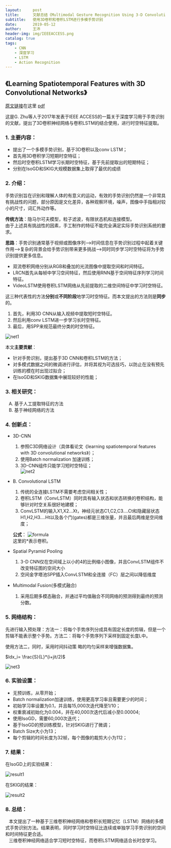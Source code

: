 ```yaml
---
layout:     post
title:      文献总结《Multimodal Gesture Recognition Using 3-D Convolution and Convolutional LSTM》
subtitle:   使用3D卷积和卷积LSTM进行多模手势识别
date:       2019-05-12
author:     王沛
header-img: img/IEEEACCESS.png
catalog: true
tags:
    - CNN
    - 深度学习
    - LSTM
    - Action Recognition
---
```


## 《Learning Spatiotemporal Features with 3D Convolutional Networks》  

[原文链接](https://ieeexplore.ieee.org/abstract/document/7880648)在这里 [pdf](https://ieeexplore.ieee.org/stamp/stamp.jsp?tp=&arnumber=7880648)    


这是G. Zhu等人于2017年发表于IEEE ACCESS的一篇关于深度学习用于手势识别的文献，提出了3D卷积神经网络与卷积LSTM的结合使用，进行时空特征提取。  

### 1.	主要内容： 
  - 提出了一个多模手势识别，基于3D卷积以及conv LSTM；
  -	首先用3D卷积学习短期时空特征；
  -	然后时空卷积LSTM学习长期时空特征，基于先前提取出的短期特征；
  -	分别在IsoGD和SKIG大规模数据集上取得了最优的成绩

### 2.	介绍：  

手势识别旨在识别和理解人体的有意义的运动，有效的手势识别仍然是一个非常具有挑战性的问题，部分原因是文化差异，各种观察环境，噪声，图像中手指相对较小的尺寸，词汇外动作等。  

**传统方法**：隐马尔可夫模型，粒子滤波，有限状态机和连接模型。  
由于上述具有挑战性的因素，手工制作的特征不能完全满足实际手势识别系统的要求。  

**思路**：手势识别通常基于视频或图像序列-->时间信息在手势识别过程中起着关键作用-->复杂的背景会给手势识别带来更多挑战-->同时同步学习时空特征将为手势识别提供更多信息。
  - 双流卷积网络分别从RGB和叠加的光流图像中提取空间和时间特征。
  - LRCN首先从每帧中学习空间特征，然后使用RNN基于空间特征序列学习时间特征。
  -	VideoLSTM使用卷积LSTM网络从先前提取的二维空间特征中学习时空特征。  

这三种代表性的方法**分别**或**不同阶段**地学习时空特征。而本文提出的方法则是**同步**的。
  1.	首先，利用3D CNN从输入视频中提取短时空特征。 
  2.	然后利用conv LSTM进一步学习长时空特征。 
  3.	最后，用SPP来规范最终分类的时空特征。  

 ![net1](/img/post4-net1.png)  

本文**主要贡献**：   

  +	针对手势识别，提出基于3D CNN和卷积LSTM的方法；  
  +	对多模式数据之间的微调进行评估，并将其视为可选技巧，以防止在没有预先训练的模在时出现过拟合；  
  +	在IsoGD和SKIG数据集中展现较好的性能；  


### 3. 相关研究：
 &ensp;  A.	基于人工提取特征的方法  
 &ensp;  B.	基于神经网络的方法


### 4. 创新点：  

-	3D-CNN  
    1.	参照C3D网络设计（具体看论文《learning spatiotemporal features with 3D convolutional networks》）；  
    2.	使用Batch normalization 加速训练；  
    3.	3D-CNN组件只能学习短时空特征；  
    ![net2](/img/post4-net2.png)  
- B.	Convolutional LSTM  
    1.	传统的全连接LSTM不需要考虑空间相关性；  
    2.	卷积LSTM（ConvLSTM）同时具有输入状态和状态转换的卷积结构，能够针对时空关系很好地建模；  
    3.	ConvLSTM的输入X1,X2...Xt，神经元状态C1,C2,C3....Ct和隐藏层状态H1,H2,H3....Ht以及各个门(gates)都是三维张量，并且最后两维是空间维度；   

    **公式**：
    ![formula](/img/post4-formula.png)    
    这里的*表示卷积。

- Spatial Pyramid Pooling  
    1.	3-D CNN仅在空间域上以小的4的比例缩小图像，并且ConvLSTM组件不改变特征图的空间大小  
    2.	空间金字塔池SPP插入ConvLSTM和全连接（FC）层之间以降低维度  

- 	Multimodal Fusion(多模式融合)  
      1.	采用后期多模态融合，并通过平均值融合不同网络的预测得到最终的预测分数。

### 5. 网络结构：  

先进行输入预处理：方法一：将每个手势序列分成具有固定长度的剪辑，但是一个剪辑不能表示整个手势。方法二：将每个手势序列下采样到固定长度L中。   

使用方法二，同时，采用时间抖动策 略的均匀采样来增强数据集。

$Idx_i= \frac{S}{L}*(i+jit/2)$ 

![net3](/img/post4-net3.png)  

### 6. 实验设置：  

-	无预训练，从零开始；
-	Batch normalization加速训练，使用更高学习率且需要更少的时间；
-	初始学习率设置为0.1，并且每15,000次迭代降至1/10；
-	权重衰减初始化为0.004，并在40,000次迭代后减小至0.00004;
-	使用IsoGD，需要60,000次迭代；
-	基于IsoGD的预训练模型，针对SKIG进行了微调；
-	Batch Size大小为13；
-	每个剪辑的时间长度为32帧，每个图像的裁剪大小为112；



### 7. 结果：  

在IsoGD上的实验结果：  

 ![result1](/img/post4-result1.png)  

在SKIG的结果：  

 ![result2](/img/post4-result2.png)  

### 8. 总结：   

  &ensp; 本文提出了一种基于三维卷积神经网络和卷积长短期记忆（LSTM）网络的多模式手势识别方法。结果表明，同时学习时空特征比连续或单独学习手势识别的空间和时间特征更合适。  
  &ensp;  三维卷积神经网络适合学习短时空特征，而卷积LSTM网络适合长时空学习。

